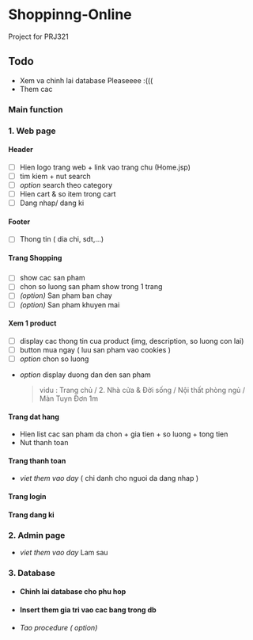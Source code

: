 
# Shoppinng-Online
Project for PRJ321

## Todo
- Xem va chinh lai database Pleaseeee :(((
- Them cac 
### Main function 
### 1. Web page
#### Header
- [ ] Hien logo trang web + link vao trang chu (Home.jsp)
- [ ] tim kiem  + nut search
- [ ] *option* search theo category 
- [ ] Hien cart & so item trong cart
- [ ] Dang nhap/ dang ki
#### Footer
- [ ] Thong tin ( dia chi, sdt,...)
#### Trang Shopping 
##### 
- [ ] show cac san pham 
- [ ] chon so luong san pham show trong 1 trang
- [ ] *(option)* San pham ban chay
- [ ] *(option)* San pham khuyen mai

#### Xem 1 product
- [ ] display cac thong tin cua product (img, description, so luong con lai)
- [ ]  button mua ngay ( luu san pham vao cookies )
- [ ] *option* chon so luong
- *option* display duong dan den san pham
   >vidu : Trang chủ / 2. Nhà cửa & Đời sống / Nội thất phòng ngủ / Màn Tuyn Đơn 1m

#### Trang dat hang
- Hien list cac san pham da chon + gia tien + so luong + tong tien
- Nut thanh toan
#### Trang thanh toan
- *viet them vao day* ( chi danh cho nguoi da dang nhap )
#### Trang login 

#### Trang dang ki
### 2. Admin page
- *viet them vao day* Lam sau
### 3. Database
- #### Chinh lai database cho phu hop 
- #### Insert them gia tri vao cac bang trong db

- *Tao procedure ( option)*  
